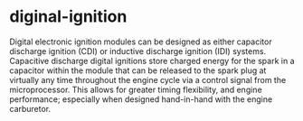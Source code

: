 diginal-ignition
================

Digital electronic ignition modules can be designed as either capacitor discharge ignition (CDI) or inductive discharge ignition (IDI) systems. Capacitive discharge digital ignitions store charged energy for the spark in a capacitor within the module that can be released to the spark plug at virtually any time throughout the engine cycle via a control signal from the microprocessor. This allows for greater timing flexibility, and engine performance; especially when designed hand-in-hand with the engine carburetor.
